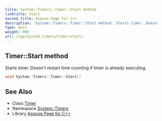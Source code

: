 ```yaml
---
title: System::Timers::Timer::Start method
linktitle: Start
second_title: Aspose.Page for C++
description: 'System::Timers::Timer::Start method. Starts timer. Doesn''t restart time counting if timer is already executing in C++.'
type: docs
weight: 900
url: /cpp/system.timers/timer/start/
---
```

## Timer::Start method


Starts timer. Doesn't restart time counting if timer is already executing.

```cpp
void System::Timers::Timer::Start()
```

## See Also

* Class [Timer](../)
* Namespace [System::Timers](../../)
* Library [Aspose.Page for C++](../../../)
